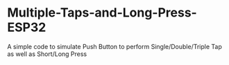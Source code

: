 # Multiple-Taps-and-Long-Press-ESP32
A simple code to simulate Push Button to perform Single/Double/Triple Tap as well as Short/Long Press
